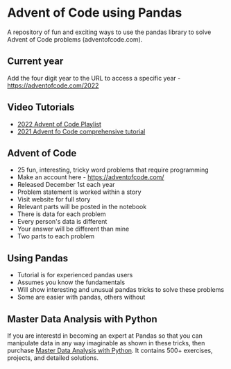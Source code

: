 # Advent of Code using Pandas

A repository of fun and exciting ways to use the pandas library to solve Advent of Code problems (adventofcode.com).

## Current year

Add the four digit year to the URL to access a specific year - https://adventofcode.com/2022

## Video Tutorials

* [2022 Advent of Code Playlist](https://www.youtube.com/watch?v=U7DSfPFZX0w&list=PLVyhfExBT1XCSIMAKmErW1RqFaD5uzc4-)
* [2021 Advent fo Code comprehensive tutorial](https://www.youtube.com/watch?v=6aH4RMrhbVc)

## Advent of Code

* 25 fun, interesting, tricky word problems that require programming
* Make an account here - https://adventofcode.com/
* Released December 1st each year
* Problem statement is worked within a story
* Visit website for full story
* Relevant parts will be posted in the notebook
* There is data for each problem
* Every person's data is different
* Your answer will be different than mine
* Two parts to each problem

## Using Pandas

* Tutorial is for experienced pandas users
* Assumes you know the fundamentals
* Will show interesting and unusual pandas tricks to solve these problems
* Some are easier with pandas, others without

## Master Data Analysis with Python

If you are interestd in becoming an expert at Pandas so that you can manipulate data in any way imaginable as shown in these tricks, then purchase [Master Data Analysis with Python](https://dunderdata.com/master-data-analysis-with-python). It contains 500+ exercises, projects, and detailed solutions.
